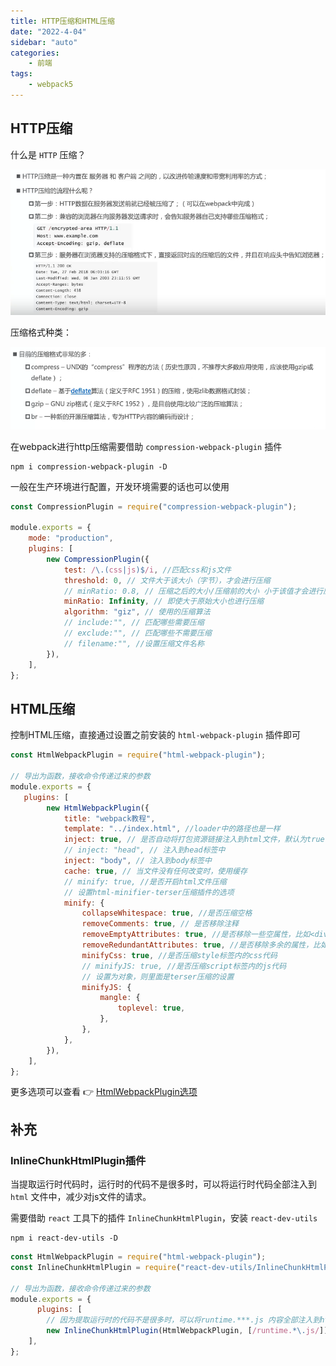 ```yaml
---
title: HTTP压缩和HTML压缩
date: "2022-4-04"
sidebar: "auto"
categories:
    - 前端
tags:
    - webpack5
---
```


## HTTP压缩

什么是 `HTTP` 压缩？

![](./assets/images/http1.png)

压缩格式种类：

![](./assets/images/http2.png)

在webpack进行http压缩需要借助 `compression-webpack-plugin` 插件
```
npm i compression-webpack-plugin -D
```

一般在生产环境进行配置，开发环境需要的话也可以使用
```js
const CompressionPlugin = require("compression-webpack-plugin");

module.exports = {
    mode: "production",
    plugins: [
        new CompressionPlugin({
            test: /\.(css|js)$/i, //匹配css和js文件
            threshold: 0, // 文件大于该大小（字节），才会进行压缩
            // minRatio: 0.8, // 压缩之后的大小/压缩前的大小 小于该值才会进行压缩，默认0.8
            minRatio: Infinity, // 即使大于原始大小也进行压缩
            algorithm: "giz", // 使用的压缩算法
            // include:"", // 匹配哪些需要压缩
            // exclude:"", // 匹配哪些不需要压缩
            // filename:"", //设置压缩文件名称
        }),
    ],
};
```

## HTML压缩

控制HTML压缩，直接通过设置之前安装的 `html-webpack-plugin` 插件即可
```js
const HtmlWebpackPlugin = require("html-webpack-plugin");

// 导出为函数，接收命令传递过来的参数
module.exports = {
   plugins: [
        new HtmlWebpackPlugin({
            title: "webpack教程",
            template: "../index.html", //loader中的路径也是一样
            inject: true, // 是否自动将打包资源链接注入到html文件，默认为true
            // inject: "head", // 注入到head标签中
            inject: "body", // 注入到body标签中
            cache: true, // 当文件没有任何改变时，使用缓存
            // minify: true, //是否开启html文件压缩
            // 设置html-minifier-terser压缩插件的选项
            minify: {
                collapseWhitespace: true, //是否压缩空格
                removeComments: true, // 是否移除注释
                removeEmptyAttributes: true, //是否移除一些空属性，比如<div class=""></div>
                removeRedundantAttributes: true, //是否移除多余的属性，比如<input type="text">，type默认就是text,可以去掉
                minifyCss: true, //是否压缩style标签内的css代码
                // minifyJS: true, //是否压缩script标签内的js代码
                // 设置为对象，则里面是terser压缩的设置
                minifyJS: {
                    mangle: {
                        toplevel: true,
                    },
                },
            },
        }),
    ],
};

```
更多选项可以查看 :point_right: [HtmlWebpackPlugin选项](https://github.com/jantimon/html-webpack-plugin#options)

## 补充

### InlineChunkHtmlPlugin插件

当提取运行时代码时，运行时的代码不是很多时，可以将运行时代码全部注入到 `html` 文件中，减少对js文件的请求。

需要借助 `react` 工具下的插件 `InlineChunkHtmlPlugin`，安装 `react-dev-utils`
```
npm i react-dev-utils -D
```
```js
const HtmlWebpackPlugin = require("html-webpack-plugin");
const InlineChunkHtmlPlugin = require("react-dev-utils/InlineChunkHtmlPlugin");

// 导出为函数，接收命令传递过来的参数
module.exports = {
      plugins: [
        // 因为提取运行时的代码不是很多时，可以将runtime.***.js 内容全部注入到html文件中，减少对js文件的请求
        new InlineChunkHtmlPlugin(HtmlWebpackPlugin, [/runtime.*\.js/]),
    ],
};

```